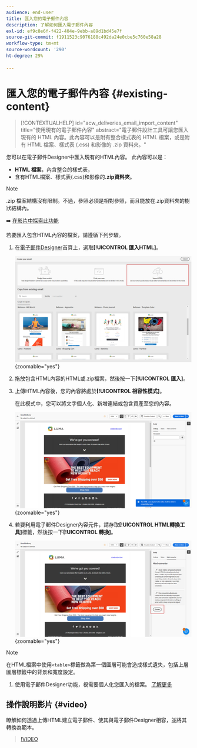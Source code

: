 ```yaml
---
audience: end-user
title: 匯入您的電子郵件內容
description: 了解如何匯入電子郵件內容
exl-id: ef9c8e6f-f422-404e-9ebb-a89d1bd45e7f
source-git-commit: f1911523c9076188c492da24e0cbe5c760e58a28
workflow-type: tm+mt
source-wordcount: '290'
ht-degree: 29%

---
```


# 匯入您的電子郵件內容 {#existing-content}

>[!CONTEXTUALHELP]
>id="acw_deliveries_email_import_content"
>title="使用現有的電子郵件內容"
>abstract="電子郵件設計工具可讓您匯入現有的 HTML 內容。此內容可以是附有整合樣式表的 HTML 檔案，或是附有 HTML 檔案、樣式表 (.css) 和影像的 .zip 資料夾。"

您可以在電子郵件Designer中匯入現有的HTML內容。 此內容可以是：

* **HTML 檔案**，內含整合的樣式表，
* 含有HTML檔案、樣式表(.css)和影像的&#x200B;**.zip資料夾**。

>[!NOTE]
>
>.zip 檔案結構沒有限制。不過，參照必須是相對參照，而且能放在.zip資料夾的樹狀結構內。

➡️ [在影片中探索此功能](#video)

若要匯入包含HTML內容的檔案，請遵循下列步驟。

1. 在[電子郵件Designer](get-started-email-designer.md)首頁上，選取&#x200B;**[!UICONTROL 匯入HTML]**。

   ![熒幕擷圖顯示[電子郵件Designer]首頁中的[匯入HTML]選項。](assets/html-import.png){zoomable="yes"}

1. 拖放包含HTML內容的HTML或.zip檔案，然後按一下&#x200B;**[!UICONTROL 匯入]**。

1. 上傳HTML內容後，您的內容將處於&#x200B;**[!UICONTROL 相容性模式]**。

   在此模式中，您可以將文字個人化、新增連結或包含資產至您的內容。

   ![熒幕擷圖顯示以相容模式上傳的HTML內容。](assets/html-imported.png){zoomable="yes"}

1. 若要利用電子郵件Designer內容元件，請存取&#x200B;**[!UICONTROL HTML轉換工具]**&#x200B;標籤，然後按一下&#x200B;**[!UICONTROL 轉換]**。

   ![熒幕擷圖顯示HTML轉換器索引標籤與轉換按鈕。](assets/html-imported-2.png){zoomable="yes"}

>[!NOTE]
>
>在HTML檔案中使用`<table>`標籤做為第一個圖層可能會造成樣式遺失，包括上層圖層標籤中的背景和寬度設定。

1. 使用電子郵件Designer功能，視需要個人化您匯入的檔案。 [了解更多](content-components.md)

## 操作說明影片 {#video}

瞭解如何透過上傳HTML建立電子郵件、使其與電子郵件Designer相容，並將其轉換為範本。

>[!VIDEO](https://video.tv.adobe.com/v/3447043/?captions=chi_hant&quality=12)